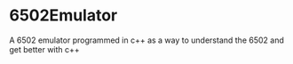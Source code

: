 # 6502Emulator
A 6502 emulator programmed in c++ as a way to understand the 6502 and get better with c++

